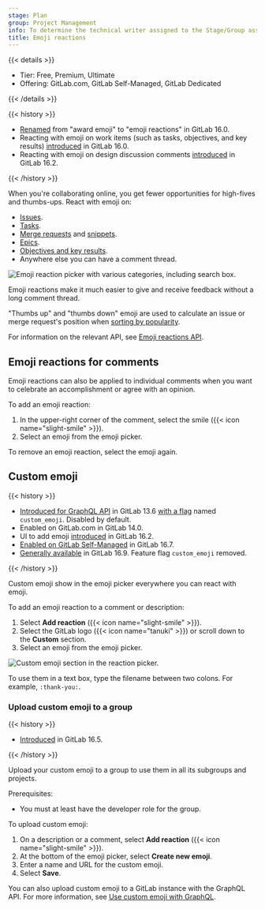 ```yaml
---
stage: Plan
group: Project Management
info: To determine the technical writer assigned to the Stage/Group associated with this page, see https://handbook.gitlab.com/handbook/product/ux/technical-writing/#assignments
title: Emoji reactions
---
```


{{< details >}}

- Tier: Free, Premium, Ultimate
- Offering: GitLab.com, GitLab Self-Managed, GitLab Dedicated

{{< /details >}}

{{< history >}}

- [Renamed](https://gitlab.com/gitlab-org/gitlab/-/issues/409884) from "award emoji" to "emoji reactions" in GitLab 16.0.
- Reacting with emoji on work items (such as tasks, objectives, and key results) [introduced](https://gitlab.com/gitlab-org/gitlab/-/issues/393599) in GitLab 16.0.
- Reacting with emoji on design discussion comments [introduced](https://gitlab.com/gitlab-org/gitlab/-/issues/29756) in GitLab 16.2.

{{< /history >}}

When you're collaborating online, you get fewer opportunities for high-fives
and thumbs-ups. React with emoji on:

- [Issues](project/issues/_index.md).
- [Tasks](tasks.md).
- [Merge requests](project/merge_requests/_index.md) and [snippets](snippets.md).
- [Epics](group/epics/_index.md).
- [Objectives and key results](okrs.md).
- Anywhere else you can have a comment thread.

![Emoji reaction picker with various categories, including search box.](img/award_emoji_select_v14_6.png)

Emoji reactions make it much easier to give and receive feedback without a long
comment thread.

"Thumbs up" and "thumbs down" emoji are used to calculate an issue or merge request's position when
[sorting by popularity](project/issues/sorting_issue_lists.md#sorting-by-popularity).

For information on the relevant API, see [Emoji reactions API](../api/emoji_reactions.md).

## Emoji reactions for comments

Emoji reactions can also be applied to individual comments when you want to
celebrate an accomplishment or agree with an opinion.

To add an emoji reaction:

1. In the upper-right corner of the comment, select the smile ({{< icon name="slight-smile" >}}).
1. Select an emoji from the emoji picker.

To remove an emoji reaction, select the emoji again.

## Custom emoji

{{< history >}}

- [Introduced for GraphQL API](https://gitlab.com/gitlab-org/gitlab/-/merge_requests/37911) in GitLab 13.6 [with a flag](../administration/feature_flags.md) named `custom_emoji`. Disabled by default.
- Enabled on GitLab.com in GitLab 14.0.
- UI to add emoji [introduced](https://gitlab.com/gitlab-org/gitlab/-/issues/333095) in GitLab 16.2.
- [Enabled on GitLab Self-Managed](https://gitlab.com/gitlab-org/gitlab/-/merge_requests/138969) in GitLab 16.7.
- [Generally available](https://gitlab.com/gitlab-org/gitlab/-/merge_requests/) in GitLab 16.9. Feature flag `custom_emoji` removed.

{{< /history >}}

Custom emoji show in the emoji picker everywhere you can react with emoji.

To add an emoji reaction to a comment or description:

1. Select **Add reaction** ({{< icon name="slight-smile" >}}).
1. Select the GitLab logo ({{< icon name="tanuki" >}}) or scroll down to the **Custom** section.
1. Select an emoji from the emoji picker.

![Custom emoji section in the reaction picker.](img/custom_emoji_reactions_v16_2.png)

To use them in a text box, type the filename between two colons.
For example, `:thank-you:`.

### Upload custom emoji to a group

{{< history >}}

- [Introduced](https://gitlab.com/gitlab-org/gitlab/-/merge_requests/128355) in GitLab 16.5.

{{< /history >}}

Upload your custom emoji to a group to use them in all its subgroups and projects.

Prerequisites:

- You must at least have the developer role for the group.

To upload custom emoji:

1. On a description or a comment, select **Add reaction** ({{< icon name="slight-smile" >}}).
1. At the bottom of the emoji picker, select **Create new emoji**.
1. Enter a name and URL for the custom emoji.
1. Select **Save**.

You can also upload custom emoji to a GitLab instance with the GraphQL API.
For more information, see [Use custom emoji with GraphQL](../api/graphql/custom_emoji.md).

